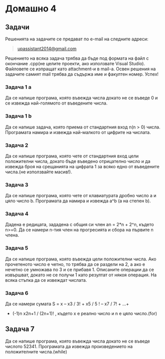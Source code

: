 Домашно 4
=========

## Задачи ##
Решенията на задачите се предават по e-mail на следните адреси:

>upassistant2014@gmail.com

Решението на всяка задача трябва да бъде под формата на файл с окончание .cpp(не целите проекти, ако използвате Visual Studio). Файловете се изпращат като attachment-и в mail-a. 
Освен решения на задачите самият mail трябва да съдържа име и факултен номер. Успех!


### Задача 1 a ###

Да се напише програма, която въвежда числа докато не се въведе 0 и се извежда най-голямото от въведените числа.

### Задача 1 b ###
 Да се напише задача, която приема от стандартния вход n(n > 0) числа. Програмата намира и извежда най-малкото от цифрите на числaтa.

### Задача 2 ###

 Да се напише програма, която чете от стандартния вход цели положителни числа, докато бъде въведено отрицателно число и да извежда броя на срещанията на цифрата 1 за всяко едно от въведените числа.(не използвайте масив!).

### Задача 3 ###

 Да се напише програма, която чете от клавиатурата дробно число a и цяло число b. Програмата да намира и извежда a^b (a на степен b).

### Задача 4 ###

 Дадена е редицата, зададена с общия си член an = 2*n + 2^n, където n>=0. Да се намери n-тия член на прогресията и сбора на първите n члена.

### Задача 5 ###

 Да се напише програма, която въвежда цели положителни числа. Ако прочетеното число е четно, то трябва да се раздели на 2, а ако е нечетно се умножава по 3 и се прибавя 1. Описаните операции да се извършват, докато не се получи 1 като резултат от някоя операция. На всяка стъпка да се извеждат числата. 

### Задача 6 ###

 Да се намери сумата S = x  –  x3 / 3!  +  x5 / 5 !  –  x7 / 7!  + …+
+ (-1)n  x2n+1 / (2n+1)! , където x е реално число и n е цяло число.(for)

## Задача 7 ###
  Да се напише програма, която въвежда числа докато не се въведе числото 52341. Програмата да извежда произведението на положителните числа.(while)

